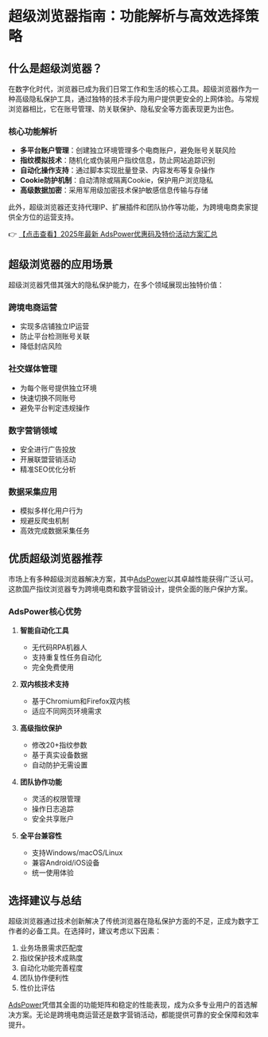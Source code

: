 # 超级浏览器指南：功能解析与高效选择策略

## 什么是超级浏览器？

在数字化时代，浏览器已成为我们日常工作和生活的核心工具。超级浏览器作为一种高级隐私保护工具，通过独特的技术手段为用户提供更安全的上网体验。与常规浏览器相比，它在账号管理、防关联保护、隐私安全等方面表现更为出色。

### 核心功能解析

- **多平台账户管理**：创建独立环境管理多个电商账户，避免账号关联风险
- **指纹模拟技术**：随机化或伪装用户指纹信息，防止网站追踪识别
- **自动化操作支持**：通过脚本实现批量登录、内容发布等复杂操作
- **Cookie防护机制**：自动清除或隔离Cookie，保护用户浏览隐私
- **高级数据加密**：采用军用级加密技术保护敏感信息传输与存储

此外，超级浏览器还支持代理IP、扩展插件和团队协作等功能，为跨境电商卖家提供全方位的运营支持。

👉 [【点击查看】2025年最新 AdsPower优惠码及特价活动方案汇总](https://bit.ly/adspower_free)

## 超级浏览器的应用场景

超级浏览器凭借其强大的隐私保护能力，在多个领域展现出独特价值：

### 跨境电商运营
- 实现多店铺独立IP运营
- 防止平台检测账号关联
- 降低封店风险

### 社交媒体管理
- 为每个账号提供独立环境
- 快速切换不同账号
- 避免平台判定违规操作

### 数字营销领域
- 安全进行广告投放
- 开展联盟营销活动
- 精准SEO优化分析

### 数据采集应用
- 模拟多样化用户行为
- 规避反爬虫机制
- 高效完成数据采集任务

## 优质超级浏览器推荐

市场上有多种超级浏览器解决方案，其中[AdsPower](https://bit.ly/adspower_free)以其卓越性能获得广泛认可。这款国产指纹浏览器专为跨境电商和数字营销设计，提供全面的账户保护方案。

### AdsPower核心优势

1. **智能自动化工具**
   - 无代码RPA机器人
   - 支持重复性任务自动化
   - 完全免费使用

2. **双内核技术支持**
   - 基于Chromium和Firefox双内核
   - 适应不同网页环境需求

3. **高级指纹保护**
   - 修改20+指纹参数
   - 基于真实设备数据
   - 自动防护无需设置

4. **团队协作功能**
   - 灵活的权限管理
   - 操作日志追踪
   - 安全共享账户

5. **全平台兼容性**
   - 支持Windows/macOS/Linux
   - 兼容Android/iOS设备
   - 统一使用体验

## 选择建议与总结

超级浏览器通过技术创新解决了传统浏览器在隐私保护方面的不足，正成为数字工作者的必备工具。在选择时，建议考虑以下因素：

1. 业务场景需求匹配度
2. 指纹保护技术成熟度
3. 自动化功能完善程度
4. 团队协作便利性
5. 性价比评估

[AdsPower](https://bit.ly/adspower_free)凭借其全面的功能矩阵和稳定的性能表现，成为众多专业用户的首选解决方案。无论是跨境电商运营还是数字营销活动，都能提供可靠的安全保障和效率提升。
